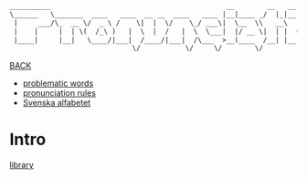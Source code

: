 ~~~ txt
__________                                           __        __   __               
\______   \_______  ____   ____  __ __  ____   ____ |__|____ _/  |_|__| ____   ____  
 |     ___/\_  __ \/  _ \ /    \|  |  \/    \_/ ___\|  \__  \\   __\  |/  _ \ /    \ 
 |    |     |  | \(  /_\ )   |  \  |  /   |  \  \___|  |/ __ \|  | |  (  /_\ )   |  \
 |____|     |__|   \____/|___|  /____/|___|  /\___  >__(____  /__| |__|\____/|___|  /
                              \/           \/     \/        \/                    \/ 
~~~

[BACK](../README.md)

- [problematic words](./problematic_words.md)
- [pronunciation rules](./pronunciation_rules.md)
- [Svenska alfabetet](./svenska_alfabetet.md)

# Intro

[library](https://library.teachyourself.com/id004325173/Complete-Swedish)
